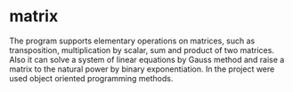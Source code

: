 # matrix

The program supports elementary operations on matrices, such as transposition, multiplication by scalar, sum and product of two matrices. Also it can solve a system of linear equations by Gauss method and raise a matrix to the natural power by binary exponentiation. In the project were used object oriented programming methods.
